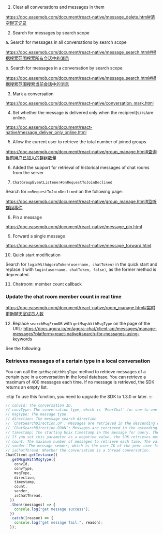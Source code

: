 1. Clear all conversations and messages in them

https://doc.easemob.com/document/react-native/message_delete.html#清空聊天记录

2. Search for messages by search scope

a. Search for messages in all conversations by search scope

https://doc.easemob.com/document/react-native/message_search.html#根据搜索范围搜索所有会话中的消息

b. Search for messages in a conversation by search scope

https://doc.easemob.com/document/react-native/message_search.html#根据搜索范围搜索当前会话中的消息


3. Mark a conversation

https://doc.easemob.com/document/react-native/conversation_mark.html

4. Set whether the message is delivered only when the recipient(s) is/are online.  

https://doc.easemob.com/document/react-native/message_deliver_only_online.html

5. Allow the current user to retrieve the total number of joined groups

https://doc.easemob.com/document/react-native/group_manage.html#查询当前用户已加入的群组数量

6. Added the support for retrieval of historical messages of chat rooms from the server



7. `ChatGroupEventListener#onRequestToJoinDeclined`

Search for `onRequestToJoinDeclined` on the following page:

https://doc.easemob.com/document/react-native/group_manage.html#监听群组事件   

8. Pin a message

https://doc.easemob.com/document/react-native/message_pin.html

9. Forward a single message    

https://doc.easemob.com/document/react-native/message_forward.html


10. Quick start modification

Search for `loginWithAgoraToken(username, chatToken)` in the quick start and replace it with `login(username, chatToken, false)`, as the former method is deprecated.


11. Chatroom: member count callback

### Update the chat room member count in real time

https://doc.easemob.com/document/react-native/room_manage.html#实时更新聊天室成员人数

12. Replace `searchMsgFromDB` with `getMsgsWithMsgType` on the page of the URL: https://docs.agora.io/en/agora-chat/client-api/messages/manage-messages?platform=react-native#search-for-messages-using-keywords

See the following:

### Retrieves messages of a certain type in a local conversation

You can call the `getMsgsWithMsgType` method to retrieve messages of a certain type in a conversation in the local database. You can retrieve a maximum of 400 messages each time. If no message is retrieved, the SDK returns an empty list. 

:::tip
To use this function, you need to upgrade the SDK to 1.3.0 or later.
:::

```typescript
// convId: The conversation ID.
// convType: The conversation type, which is `PeerChat` for one-to-one chat, `GroupChat` for group chat, and `RoomChat` for chat room chat.
// msgType: The message type.
// direction: The message search direction
// `ChatSearchDirection.UP`: Messages are retrieved in the descending order of the Unix timestamp included in them.
// `ChatSearchDirection.DOWN`: Messages are retrieved in the ascending order of the Unix timestamp included in them.
// timestamp: The starting Unix timestamp in the message for query. The unit is millisecond. After this parameter is set, the SDK retrieves messages, starting from the specified one, according to the message search direction.
// If you set this parameter as a negative value, the SDK retrieves messages, starting from the current time, in the descending order of the timestamp included in them.
// count: The maximum number of messages to retrieve each time. The value range is [1,400].
// sender：The message sender, which is the user ID of the peer user for one-to-one chat or group ID for group chat. 
// isChatThread: Whether the conversation is a thread conversation.
ChatClient.getInstance()
  .getMsgsWithMsgType({
    convId,
    convType,
    msgType,
    direction,
    timestamp,
    count,
    sender,
    isChatThread,
  })
  .then((messages) => {
    console.log("get message success");
  })
  .catch((reason) => {
    console.log("get message fail.", reason);
  });
```













